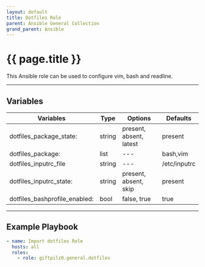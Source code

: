 ```yaml
---
layout: default
title: Dotfiles Role
parent: Ansible General Collection
grand_parent: Ansible
---
```


# {{ page.title }}

This Ansible role can be used to configure vim, bash and readline.

______________________________________________________________________

## Variables

| Variables                     | Type   | Options                 | Defaults     |
| ----------------------------- | ------ | ----------------------- | ------------ |
| dotfiles_package_state:       | string | present, absent, latest | present      |
| dotfiles_package:             | list   | ---                     | bash,vim     |
| dotfiles_inputrc_file         | string | ---                     | /etc/inputrc |
| dotfiles_inputrc_state:       | string | present, absent, skip   | present      |
| dotfiles_bashprofile_enabled: | bool   | false, true             | true         |

______________________________________________________________________

## Example Playbook

```yaml
- name: Import dotfiles Role
  hosts: all
  roles:
    - role: giftpilz0.general.dotfiles
```
